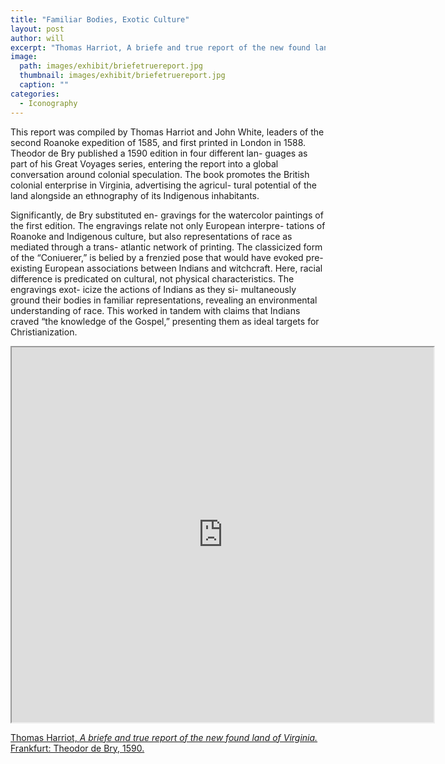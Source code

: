 ```yaml
---
title: "Familiar Bodies, Exotic Culture"
layout: post
author: will
excerpt: "Thomas Harriot, A briefe and true report of the new found land of Virginia. Frankfurt: Theodor de Bry, 1590."
image: 
  path: images/exhibit/briefetruereport.jpg
  thumbnail: images/exhibit/briefetruereport.jpg
  caption: ""
categories:
  - Iconography
---
```


This report was compiled by Thomas Harriot and John White, leaders of the second Roanoke expedition of 1585, and first printed in London in 1588. Theodor de Bry published
a 1590 edition in four different lan- guages as part of his Great Voyages series, entering the report into a global conversation around colonial speculation. The book promotes
the British colonial enterprise in Virginia, advertising the agricul- tural potential of the land alongside an ethnography of its Indigenous inhabitants.

Significantly, de Bry substituted en- gravings for the watercolor paintings of the first edition. The engravings relate not only European interpre- tations of Roanoke and Indigenous culture, but also representations of race as mediated through a trans- atlantic network of printing. The classicized form of the “Coniuerer,” is belied by a frenzied pose that would have evoked pre-existing European associations between Indians and witchcraft. Here, racial difference is predicated on cultural, not physical characteristics. The engravings exot- icize the actions of Indians as they si- multaneously ground their bodies in familiar representations, revealing an environmental understanding of race. This worked in tandem with claims that Indians craved “the knowledge of the Gospel,” presenting them as ideal targets for Christianization.

<!-- https://archive.org/details/briefetruereport00harr/page/n71 -->
<iframe src="https://archive.org/details/briefetruereport00harr/?ui=embed#mode/2up/page/n71" width="675px" height="600px"></iframe>

[Thomas Harriot, *A briefe and true report of the new found land of Virginia.* Frankfurt: Theodor de Bry, 1590.](https://search.library.brown.edu/catalog/b7581161)